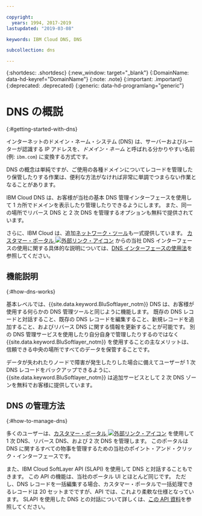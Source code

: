 ```yaml
---

copyright:
  years: 1994, 2017-2019
lastupdated: "2019-03-08"

keywords: IBM Cloud DNS, DNS

subcollection: dns

---
```


{:shortdesc: .shortdesc}
{:new_window: target="_blank"}
{:DomainName: data-hd-keyref="DomainName"}
{:note: .note}
{:important: .important}
{:deprecated: .deprecated}
{:generic: data-hd-programlang="generic"}

# DNS の概説
{:#getting-started-with-dns}

インターネットのドメイン・ネーム・システム (DNS) は、サーバーおよびルーターが認識する IP アドレスを、_ドメイン・ネーム_ と呼ばれる分かりやすい名前 (例: `ibm.com`) に変換する方式です。

DNS の概念は単純ですが、ご使用の各種ドメインについてレコードを管理したり保管したりする作業は、便利な方法がなければ非常に単調でつまらない作業となることがあります。

IBM Cloud DNS は、お客様が当社の基本 DNS 管理インターフェースを使用して 1 カ所でドメインを表示したり管理したりできるようにします。 また、同一の場所でリバース DNS と 2 次 DNS を管理するオプションも無料で提供されています。

さらに、IBM Cloud は、追加[ネットワーク・ツール](/docs/infrastructure/network-tools?topic=network-tools-gettingstarted-with-network-tools#gettingstarted-with-network-tools)も一式提供しています。 [カスタマー・ポータル ![外部リンク・アイコン](../../icons/launch-glyph.svg "外部リンク・アイコン")](https://{DomainName}/) からの当社 DNS インターフェースの使用に関する具体的な説明については、[DNS インターフェースの使用法](/docs/infrastructure/dns?topic=dns-how-to-use-the-dns-interface)を参照してください。

## 機能説明
{:#how-dns-works}

基本レベルでは、{{site.data.keyword.BluSoftlayer_notm}} DNS は、お客様が使用する何らかの DNS 管理ツールと同じように機能します。 既存の DNS レコードと対話すること、既存の DNS レコードを編集すること、新規レコードを追加すること、およびリバース DNS に関する情報を更新することが可能です。 別の DNS 管理サービスを使用したり自分自身で管理したりするのではなく {{site.data.keyword.BluSoftlayer_notm}} を使用することの主なメリットは、信頼できる中央の場所ですべてのデータを保管することです。

データが失われたりノードで障害が発生したりした場合に備えてユーザーが 1 次 DNS レコードをバックアップできるように、{{site.data.keyword.BluSoftlayer_notm}} は追加サービスとして 2 次 DNS ゾーンを無料でお客様に提供しています。

## DNS の管理方法
{:#how-to-manage-dns}

多くのユーザーは、[カスタマー・ポータル ![外部リンク・アイコン](../../icons/launch-glyph.svg "外部リンク・アイコン")](https://{DomainName}/) を使用して 1 次 DNS、リバース DNS、および 2 次 DNS を管理します。 このポータルは DNS に関するすべての物事を管理するための当社のポイント・アンド・クリック・インターフェースです。

また、IBM Cloud SoftLayer API (SLAPI) を使用して DNS と対話することもできます。 この API の機能は、当社のポータル UI とほとんど同じです。 ただし、DNS レコードを一括編集する場合、カスタマー・ポータルで一括処理できるレコードは 20 セットまでですが、API では、これより柔軟な仕様となっています。 SLAPI を使用した DNS との対話について詳しくは、[この API 資料](/docs/infrastructure/dns?topic=dns-getting-started-with-the-dns-api)を参照してください。



